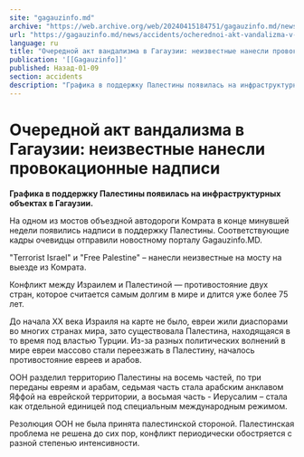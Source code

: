 ```yaml
---
site: "gagauzinfo.md"
archive: "https://web.archive.org/web/20240415184751/gagauzinfo.md/news/accidents/ocherednoi-akt-vandalizma-v-gagauzii-neizvestnie-nanesli-provokatsionnie-nadpisi"
url: "https://gagauzinfo.md/news/accidents/ocherednoi-akt-vandalizma-v-gagauzii-neizvestnie-nanesli-provokatsionnie-nadpisi"
language: ru
title: "Очередной акт вандализма в Гагаузии: неизвестные нанесли провокационные надписи"
publication: '[[Gagauzinfo]]'
published: Назад-01-09
section: accidents
description: "Графика в поддержку Палестины появилась на инфраструктурных объектах в Гагаузии."
---
```


# Очередной акт вандализма в Гагаузии: неизвестные нанесли провокационные надписи

**Графика в поддержку Палестины появилась на инфраструктурных объектах в Гагаузии.**

На одном из мостов объездной автодороги Комрата в конце минувшей недели появились надписи в поддержку Палестины. Соответствующие кадры очевидцы отправили новостному порталу Gagauzinfo.MD.

"Terrorist Israel" и "Free Palestine" – нанесли неизвестные на мосту на выезде из Комрата.

Конфликт между Израилем и Палестиной — противостояние двух стран, которое считается самым долгим в мире и длится уже более 75 лет.

До начала XX века Израиля на карте не было, евреи жили диаспорами во многих странах мира, зато существовала Палестина, находящаяся в то время под властью Турции. Из-за разных политических волнений в мире евреи массово стали переезжать в Палестину, началось противостояние евреев и арабов.

ООН разделил территорию Палестины на восемь частей, по три переданы евреям и арабам, седьмая часть стала арабским анклавом Яффой на еврейской территории, а восьмая часть - Иерусалим – стала как отдельной единицей под специальным международным режимом.

Резолюция ООН не была принята палестинской стороной. Палестинская проблема не решена до сих пор, конфликт периодически обостряется с разной степенью интенсивности.